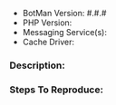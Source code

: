 - BotMan Version: #.#.#
- PHP Version:
- Messaging Service(s):
- Cache Driver:

### Description:

### Steps To Reproduce:
